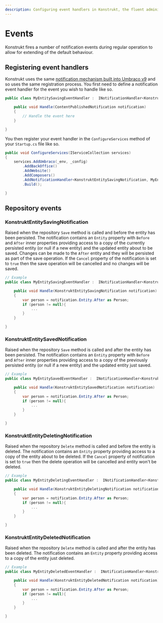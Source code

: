 ```yaml
---
description: Configuring event handlers in Konstrukt, the fluent administration panel builder for Umbraco.
---
```


# Events

Konstrukt fires a number of notification events during regular operation to allow for extending of the default behaviour.

## Registering event handlers

Konstrukt uses the same [notification mechanism built into Umbraco v9](https://our.umbraco.com/documentation/Fundamentals/Code/Subscribing-To-Notifications/) and so uses the same registration process. You first need to define a notification event handler for the event you wish to handle like so.

```csharp
public class MyEntitySavingEventHandler :  INotificationHandler<KonstruktEntitySavingNotification> {

    public void Handle(ContentPublishedNotification notification)
    {
        // Handle the event here
    }

}
```

You then register your event handler in the `ConfigureServices` method of your `Startup.cs` file like so.

```csharp
public void ConfigureServices(IServiceCollection services)
{
    services.AddUmbraco(_env, _config)
        .AddBackOffice()             
        .AddWebsite()
        .AddComposers()
        .AddNotificationHandler<KonstruktEntitySavingNotification, MyEntitySavingEventHandler>()
        .Build();

}
```

## Repository events

### **KonstruktEntitySavingNotification**

Raised when the repository `Save` method is called and before the entity has been persisted. The notification contains an `Entity` property with `Before` and `After` inner properties providing access to a copy of the currently persisted entity (or null if a new entity) and the updated entity about to be saved. Changes can be made to the `After` entity and they will be persisted as part of the save operation. If the `Cancel` property of the notification is set to `true` then the save operation will be cancelled and no changes will be saved.

````csharp
// Example
public class MyEntitySavingEventHandler :  INotificationHandler<KonstruktEntitySavingNotification> {

    public void Handle(KonstruktEntitySavingNotification notification)
    {
        var person = notification.Entity.After as Person;
        if (person != null){
            ...
        }
    }

}
````

### **KonstruktEntitySavedNotification**

Raised when the repository `Save` method is called and after the entity has been persisted. The notification contains an `Entity` property with `Before` and `After` inner properties providing access to a copy of the previously persisted entity (or null if a new entity) and the updated entity just saved. 

````csharp
// Example
public class MyEntitySavedEventHandler :  INotificationHandler<KonstruktEntitySavedNotification> {

    public void Handle(KonstruktEntitySavedNotification notification)
    {
        var person = notification.Entity.After as Person;
        if (person != null){
            ...
        }
    }

}
````

### **KonstruktEntityDeletingNotification**

Raised when the repository `Delete` method is called and before the entity is deleted. The notification contains an `Entity` property providing access to a copy of the entity about to be deleted. If the `Cancel` property of notification is set to `true` then the delete operation will be cancelled and entity won't be deleted.

````csharp
// Example
public class MyEntityDeletingEventHandler :  INotificationHandler<KonstruktEntityDeletingNotification> {

    public void Handle(KonstruktEntityDeletingNotification notification)
    {
        var person = notification.Entity.After as Person;
        if (person != null){
            ...
        }
    }

}
````

### **KonstruktEntityDeletedNotification**

Raised when the repository `Delete` method is called and after the entity has been deleted. The notification contains an `Entity` property providing access to a copy of the entity just deleted. 

````csharp
// Example
public class MyEntityDeletedEventHandler :  INotificationHandler<KonstruktEntityDeletedNotification> {

    public void Handle(KonstruktEntityDeletedNotification notification)
    {
        var person = notification.Entity.After as Person;
        if (person != null){
            ...
        }
    }

}
````